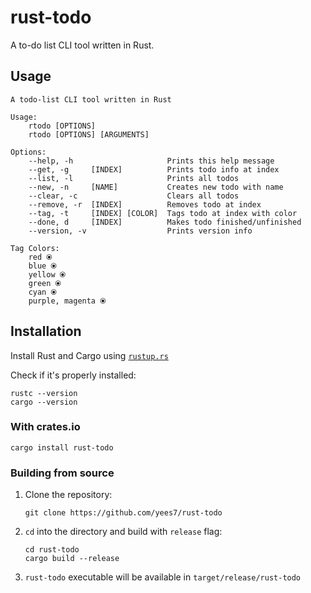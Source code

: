 # rust-todo

A to-do list CLI tool written in Rust.

## Usage

```shell
A todo-list CLI tool written in Rust

Usage:
    rtodo [OPTIONS]
    rtodo [OPTIONS] [ARGUMENTS]

Options:
    --help, -h                     Prints this help message
    --get, -g     [INDEX]          Prints todo info at index
    --list, -l                     Prints all todos
    --new, -n     [NAME]           Creates new todo with name
    --clear, -c                    Clears all todos
    --remove, -r  [INDEX]          Removes todo at index
    --tag, -t     [INDEX] [COLOR]  Tags todo at index with color
    --done, d     [INDEX]          Makes todo finished/unfinished
    --version, -v                  Prints version info

Tag Colors:
    red ⦿
    blue ⦿
    yellow ⦿
    green ⦿
    cyan ⦿
    purple, magenta ⦿
```

## Installation

Install Rust and Cargo using [`rustup.rs`](https://rustup.rs/)

Check if it's properly installed:

```
rustc --version
cargo --version
```

### With crates.io

```
cargo install rust-todo
```

### Building from source



1. Clone the repository:
    ```
    git clone https://github.com/yees7/rust-todo
    ```
1. `cd` into the directory and build with `release` flag:
    ```
    cd rust-todo
    cargo build --release
    ```
1. `rust-todo` executable will be available in `target/release/rust-todo`
